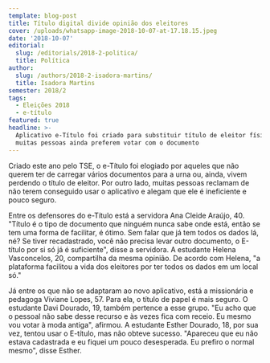 ```yaml
---
template: blog-post
title: Título digital divide opinião dos eleitores
cover: /uploads/whatsapp-image-2018-10-07-at-17.18.15.jpeg
date: '2018-10-07'
editorial:
  slug: /editorials/2018-2-politica/
  title: Política
author:
  slug: /authors/2018-2-isadora-martins/
  title: Isadora Martins
semester: 2018/2
tags:
  - Eleições 2018
  - e-título
featured: true
headline: >-
  Aplicativo e-Título foi criado para substituir título de eleitor físico, mas
  muitas pessoas ainda preferem votar com o documento
---
```

Criado este ano pelo TSE, o e-Título foi elogiado por aqueles que não querem ter de carregar vários documentos para a urna ou, ainda, vivem perdendo o título de eleitor. Por outro lado, muitas pessoas reclamam de não terem conseguido usar o aplicativo e alegam que ele é ineficiente e pouco seguro.

Entre os defensores do e-Título está a servidora Ana Cleide Araújo, 40. "Título é o tipo de documento que ninguém nunca sabe onde está, então se tem uma forma de facilitar, é ótimo. Sem falar que já tem todos os dados lá, né? Se tiver recadastrado, você não precisa levar outro documento, o E-título por si só já é suficiente", disse a servidora. A estudante Helena Vasconcelos, 20, compartilha da mesma opinião. De acordo com Helena, "a plataforma facilitou a vida dos eleitores por ter todos os dados em um local só."

Já entre os que não se adaptaram ao novo aplicativo, está a missionária e pedagoga Viviane Lopes, 57. Para ela, o título de papel é mais seguro. O estudante Davi Dourado, 19, também pertence a esse grupo. "Eu acho que o pessoal não sabe desse recurso e às vezes fica com receio. Eu mesmo vou votar à moda antiga", afirmou. A estudante Esther Dourado, 18, por sua vez, tentou usar o E-título, mas não obteve sucesso. "Apareceu que eu não estava cadastrada e eu fiquei um pouco desesperada. Eu prefiro o normal mesmo", disse Esther.

